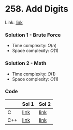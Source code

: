 # 258. Add Digits
Link: [link](https://leetcode.com/problems/add-digits/)

### Solution 1 - Brute Force
* Time complexity: $O(n)$
* Space complexity: $O(1)$

### Solution 2 - Math
* Time complexity: $O(1)$
* Space complexity: $O(1)$

### Code
||Sol 1|Sol 2|
|-|-|-|
|C|[link](./sol_1/main.c)|[link](./sol_2/main.c)|
|C++|[link](./sol_1/main.cpp)|[link](./sol_2/main.cpp)|
